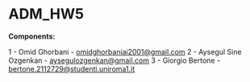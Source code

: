 # ADM_HW5

__Components:__ 

1 - Omid Ghorbani -  omidghorbaniai2001@gmail.com
2 - Aysegul Sine Ozgenkan - aysegulozgenkan@gmail.com 
3 - Giorgio Bertone - bertone.2112729@studenti.uniroma1.it

